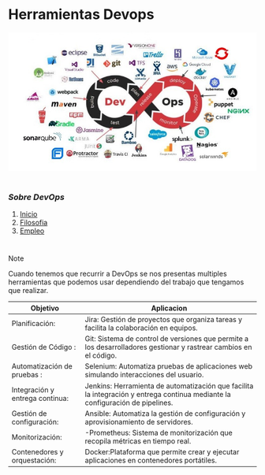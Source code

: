 # Herramientas Devops
![DevOps](./img/HerramientasDevOps.jpg)  
#
### ***Sobre DevOps***
1. [Inicio](README.md)
2. [Filosofia](Filosofia.md)
3. [Empleo](Oferta_Empleo.md)
#
> [!NOTE]
> Cuando tenemos que recurrir a DevOps se nos presentas multiples herramientas que podemos usar dependiendo del trabajo que tengamos que realizar.




| Objetivo                |Aplicacion|
| -----------------------------|-----------------------------|
|   Planificación:   | Jira: Gestión de proyectos que organiza tareas y facilita la colaboración en equipos.|
| Gestión de Código :| Git: Sistema de control de versiones que permite a los desarrolladores gestionar y rastrear cambios en el código.|
| Automatización de pruebas :| Selenium: Automatiza pruebas de aplicaciones web simulando interacciones del usuario.|
| Integración y entrega continua: |Jenkins: Herramienta de automatización que facilita la integración y entrega continua mediante la configuración de pipelines.|
| Gestión de configuración:| Ansible: Automatiza la gestión de configuración y aprovisionamiento de servidores.|
|Monitorización: |-Prometheus: Sistema de monitorización que recopila métricas en tiempo real. |
| Contenedores y orquestación: |  Docker:Plataforma que permite crear y ejecutar aplicaciones en contenedores portátiles.|
